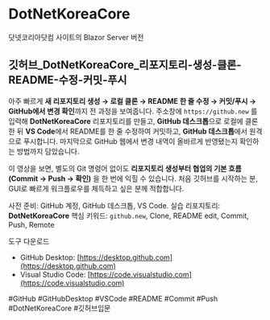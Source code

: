 # DotNetKoreaCore

닷넷코리아닷컴 사이트의 Blazor Server 버전

## 깃허브_DotNetKoreaCore_리포지토리-생성-클론-README-수정-커밋-푸시

아주 빠르게 **새 리포지토리 생성 → 로컬 클론 → README 한 줄 수정 → 커밋/푸시 → GitHub에서 변경 확인**까지 전 과정을 보여줍니다. 주소창에 `https://github.new` 를 입력해 **DotNetKoreaCore** 리포지토리를 만들고, **GitHub 데스크톱**으로 로컬에 클론한 뒤 **VS Code**에서 README를 한 줄 수정하여 커밋하고, **GitHub 데스크톱**에서 원격으로 푸시합니다. 마지막으로 GitHub 웹에서 변경 내역이 올바르게 반영됐는지 확인하는 방법까지 담았습니다.

이 영상을 보면, 별도의 Git 명령어 없이도 **리포지토리 생성부터 협업의 기본 흐름(Commit → Push → 확인)** 을 한 번에 익힐 수 있습니다. 처음 깃허브를 시작하는 분, GUI로 빠르게 워크플로우를 체득하고 싶은 분께 적합합니다.

사전 준비: GitHub 계정, GitHub 데스크톱, VS Code.
실습 리포지토리: **DotNetKoreaCore**
핵심 키워드: `github.new`, Clone, README edit, Commit, Push, Remote

도구 다운로드

* GitHub Desktop: [https://desktop.github.com](https://desktop.github.com)
* Visual Studio Code: [https://code.visualstudio.com](https://code.visualstudio.com)

\#GitHub #GitHubDesktop #VSCode #README #Commit #Push #DotNetKoreaCore #깃허브입문
